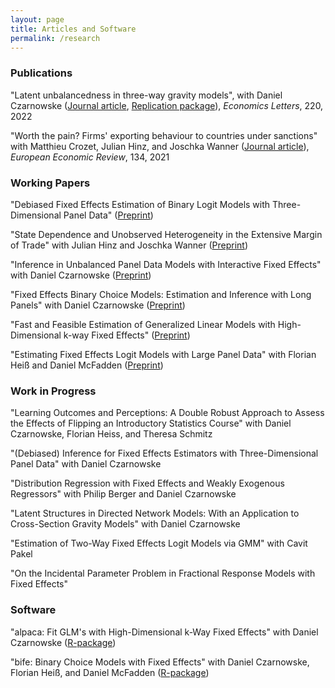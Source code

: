 ```yaml
---
layout: page
title: Articles and Software
permalink: /research
---
```


### Publications

"Latent unbalancedness in three-way gravity models", with Daniel Czarnowske ([Journal article](https://www.sciencedirect.com/science/article/pii/S0165176522003354), [Replication package](https://github.com/dczarnowske/latent-unbalancedness)), *Economics Letters*, 220, 2022

"Worth the pain? Firms' exporting behaviour to countries under sanctions" with Matthieu Crozet, Julian Hinz, and Joschka Wanner ([Journal article](https://www.sciencedirect.com/science/article/pii/S0014292121000362)), *European Economic Review*, 134, 2021

### Working Papers

"Debiased Fixed Effects Estimation of Binary Logit Models with Three-Dimensional Panel Data" ([Preprint](https://arxiv.org/abs/2311.04073))

"State Dependence and Unobserved Heterogeneity in the Extensive Margin of Trade" with Julian Hinz and Joschka Wanner ([Preprint](https://arxiv.org/abs/2004.12655))

"Inference in Unbalanced Panel Data Models with Interactive Fixed Effects" with Daniel Czarnowske ([Preprint](https://arxiv.org/abs/2004.03414))

"Fixed Effects Binary Choice Models: Estimation and Inference with Long Panels" with Daniel Czarnowske ([Preprint](https://arxiv.org/abs/1904.04217))

"Fast and Feasible Estimation of Generalized Linear Models with High-Dimensional k-way Fixed Effects" ([Preprint](https://arxiv.org/abs/1707.01815))

"Estimating Fixed Effects Logit Models with Large Panel Data" with Florian Heiß and Daniel McFadden ([Preprint](https://github.com/amrei-stammann/Working-Papers/blob/master/paper_felogit.pdf))

### Work in Progress

"Learning Outcomes and Perceptions: A Double Robust Approach to Assess the Effects of Flipping an
Introductory Statistics Course" with Daniel Czarnowske, Florian Heiss, and Theresa Schmitz

"(Debiased) Inference for Fixed Effects Estimators with Three-Dimensional Panel Data" with Daniel
Czarnowske

"Distribution Regression with Fixed Effects and Weakly Exogenous Regressors" with Philip Berger and Daniel Czarnowske

"Latent Structures in Directed Network Models: With an Application to Cross-Section Gravity Models" with Daniel Czarnowske

"Estimation of Two-Way Fixed Effects Logit Models via GMM" with Cavit Pakel

"On the Incidental Parameter Problem in Fractional Response Models with Fixed Effects"

### Software 

"alpaca: Fit GLM's with High-Dimensional k-Way Fixed Effects" with Daniel Czarnowske ([R-package](https://cran.r-project.org/package=alpaca))

"bife: Binary Choice Models with Fixed Effects" with Daniel Czarnowske, Florian Heiß, and Daniel McFadden ([R-package](https://cran.r-project.org/package=bife))
